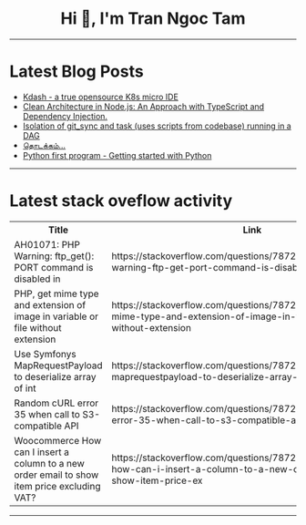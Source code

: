 <h1 align="center">Hi 👋, I'm Tran Ngoc Tam</h1>

---

# Latest Blog Posts 
<!-- BLOG-POST-LIST:START -->
- [Kdash - a true opensource K8s micro IDE](https://dev.to/target-ops/kdash-a-true-opensource-k8s-micro-ide-3168)
- [Clean Architecture in Node.js: An Approach with TypeScript and Dependency Injection.](https://dev.to/evangunawan/clean-architecture-in-nodejs-an-approach-with-typescript-and-dependency-injection-16o)
- [Isolation of git_sync and task &lpar;uses scripts from codebase&rpar; running in a DAG](https://dev.to/anantha_lakshmimeruva_51/isolation-of-gitsync-and-task-uses-scripts-from-codebase-running-in-a-dag-2g39)
- [தொடக்கம்...](https://dev.to/mahaloghu/tottkkm-1630)
- [Python first program - Getting started with Python](https://dev.to/kannansubramanian/python-first-program-getting-started-with-python-2i07)
<!-- BLOG-POST-LIST:END -->

---

# Latest stack oveflow activity
<table>
  <tr><th>Title</th><th>Link</th></tr>
  <!-- STACKOVERFLOW:START --><tr><td>AH01071: PHP Warning: ftp_get&lpar;&rpar;: PORT command is disabled in</td><td>https://stackoverflow.com/questions/78721272/ah01071-php-warning-ftp-get-port-command-is-disabled-in</td></tr><tr><td>PHP, get mime type and extension of image in variable or file without extension</td><td>https://stackoverflow.com/questions/78721226/php-get-mime-type-and-extension-of-image-in-variable-or-file-without-extension</td></tr><tr><td>Use Symfonys MapRequestPayload to deserialize array of int</td><td>https://stackoverflow.com/questions/78721213/use-symfonys-maprequestpayload-to-deserialize-array-of-int</td></tr><tr><td>Random cURL error 35 when call to S3-compatible API</td><td>https://stackoverflow.com/questions/78721178/random-curl-error-35-when-call-to-s3-compatible-api</td></tr><tr><td>Woocommerce How can I insert a column to a new order email to show item price excluding VAT?</td><td>https://stackoverflow.com/questions/78721114/woocommerce-how-can-i-insert-a-column-to-a-new-order-email-to-show-item-price-ex</td></tr><!-- STACKOVERFLOW:END -->
</table>

---


